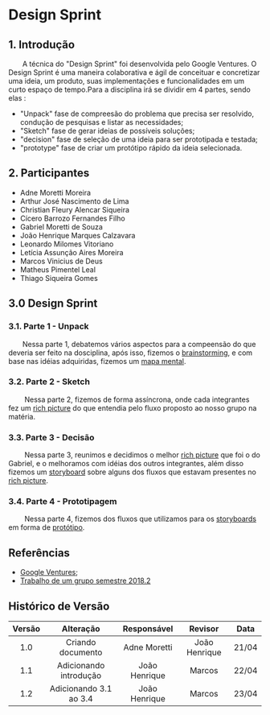 # Design Sprint

## 1. Introdução

&emsp;&emsp;A técnica do "Design Sprint" foi desenvolvida pelo Google Ventures. O Design
Sprint é uma maneira colaborativa e ágil de conceituar e concretizar uma
ideia, um produto, suas implementações e funcionalidades em um curto
espaço de tempo.Para a disciplina irá se dividir em 4 partes, sendo elas :

- "Unpack" fase de compreesão do problema que precisa ser resolvido, condução de pesquisas e listar as necessidades;
- "Sketch" fase de gerar ideias de possíveis soluções;
- "decision" fase de seleção de uma ideia para ser prototipada e testada;
- "prototype" fase de criar um protótipo rápido da ideia selecionada.

## 2. Participantes

- Adne Moretti Moreira
- Arthur José Nascimento de Lima
- Christian Fleury Alencar Siqueira
- Cícero Barrozo Fernandes Filho
- Gabriel Moretti de Souza
- João Henrique Marques Calzavara
- Leonardo Milomes Vitoriano
- Letícia Assunção Aires Moreira
- Marcos Vinicius de Deus
- Matheus Pimentel Leal
- Thiago Siqueira Gomes

## 3.0 Design Sprint

### 3.1. Parte 1 - Unpack

&emsp;&emsp;Nessa parte 1, debatemos vários aspectos para a compeensão do que deveria ser feito na dosciplina, após isso, fizemos o [brainstorming](../Base/Brainstorming.md), e com base nas idéias adquiridas, fizemos um [mapa mental](../Base/MapaMental.md).

### 3.2. Parte 2 - Sketch

&emsp;&emsp; Nessa parte 2, fizemos de forma assíncrona, onde cada integrantes fez um [rich picture](../Base/richPicture.md) do que entendia pelo fluxo proposto ao nosso grupo na matéria.

### 3.3. Parte 3 - Decisão

&emsp;&emsp; Nessa parte 3, reunimos e decidimos o melhor [rich picture](../Base/richPicture.md) que foi o do Gabriel, e o melhoramos com idéias dos outros integrantes, além disso fizemos um [storyboard](../Base/StoryBoard.md) sobre alguns dos fluxos que estavam presentes no [rich picture](../Base/richPicture.md).

### 3.4. Parte 4 - Prototipagem

&emsp;&emsp; Nessa parte 4, fizemos dos fluxos que utilizamos para os [storyboards](../Base/StoryBoard.md) em forma de [protótipo](../Base/Prototipo.md).

## Referências

- [Google Ventures](http://www.gv.com/sprint/);
- [Trabalho de um grupo semestre 2018.2](https://desenhosoftware-2018-2.github.io/wiki/designsprint)

## Histórico de Versão

| Versão |       Alteração        |  Responsável  |    Revisor    | Data  |
| :----: | :--------------------: | :-----------: | :-----------: | :---: |
|  1.0   |   Criando documento    | Adne Moretti  | João Henrique | 21/04 |
|  1.1   | Adicionando introdução | João Henrique |    Marcos     | 22/04 |
|  1.2   | Adicionando 3.1 ao 3.4 | João Henrique |    Marcos     | 23/04 |
